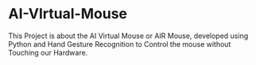 # AI-VIrtual-Mouse
This Project is about the AI Virtual Mouse or AIR Mouse, developed using Python and Hand Gesture Recognition to Control the mouse without Touching our Hardware.
